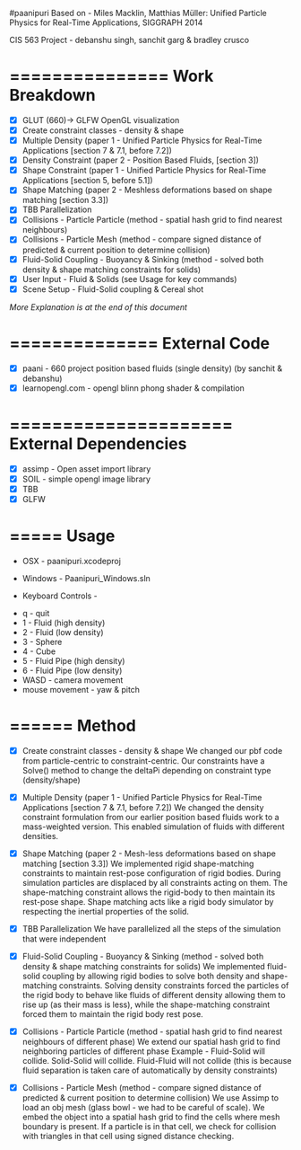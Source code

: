 #paanipuri
Based on - Miles Macklin, Matthias Müller: Unified Particle Physics for Real-Time Applications, SIGGRAPH 2014

CIS 563 Project - debanshu singh, sanchit garg & bradley crusco

===============
Work Breakdown
===============

- [x] GLUT (660)-> GLFW OpenGL visualization
- [x] Create constraint classes - density & shape
- [x] Multiple Density (paper 1 - Unified Particle Physics for Real-Time Applications [section 7 & 7.1, before 7.2])
- [x] Density Constraint (paper 2 - Position Based Fluids, [section 3])
- [x] Shape Constraint (paper 1 - Unified Particle Physics for Real-Time Applications [section 5, before 5.1])
- [x] Shape Matching (paper 2 - Meshless deformations based on shape matching [section 3.3])
- [x] TBB Parallelization
- [x] Collisions - Particle Particle (method - spatial hash grid to find nearest neighbours)
- [x] Collisions - Particle Mesh (method - compare signed distance of predicted & current position to determine collision)
- [x] Fluid-Solid Coupling - Buoyancy & Sinking (method - solved both density & shape matching constraints for solids)
- [x] User Input - Fluid & Solids (see Usage for key commands)
- [x] Scene Setup - Fluid-Solid coupling & Cereal shot

*More Explanation is at the end of this document*

==============
External Code 
==============
- [x] paani - 660 project position based fluids (single density) (by sanchit & debanshu)
- [x] learnopengl.com - opengl blinn phong shader & compilation

=====================
External Dependencies
=====================
- [x] assimp - Open asset import library
- [x] SOIL - simple opengl image library
- [x] TBB
- [x] GLFW

=====
Usage
=====

- OSX - paanipuri.xcodeproj
- Windows - Paanipuri_Windows.sln

- Keyboard Controls - 
* q - quit
* 1 - Fluid (high density)
* 2 - Fluid (low density)
* 3 - Sphere
* 4 - Cube
* 5 - Fluid Pipe (high density)
* 6 - Fluid Pipe (low density)
* WASD - camera movement
* mouse movement - yaw & pitch

======
Method
======

- [x] Create constraint classes - density & shape
We changed our pbf code from particle-centric to constraint-centric. Our constraints have a Solve() method to change the deltaPi depending on constraint type (density/shape)

- [x] Multiple Density (paper 1 - Unified Particle Physics for Real-Time Applications [section 7 & 7.1, before 7.2])
We changed the density constraint formulation from our earlier position based fluids work to a mass-weighted version. This enabled simulation of fluids with different densities.

- [x] Shape Matching (paper 2 - Mesh-less deformations based on shape matching [section 3.3])
We implemented rigid shape-matching constraints to maintain rest-pose configuration of rigid bodies. During simulation particles are displaced by all constraints acting on them. The shape-matching constraint allows the rigid-body to then maintain its rest-pose shape. Shape matching acts like a rigid body simulator by respecting the inertial properties of the solid.

- [x] TBB Parallelization
We have parallelized all the steps of the simulation that were independent

- [x] Fluid-Solid Coupling - Buoyancy & Sinking (method - solved both density & shape matching constraints for solids)
We implemented fluid-solid coupling by allowing rigid bodies to solve both density and shape-matching constraints. Solving density constraints forced the particles of the rigid body to behave like fluids of different density allowing them to rise up (as their mass is less), while the shape-matching constraint forced them to maintain the rigid body rest pose.

- [x] Collisions - Particle Particle (method - spatial hash grid to find nearest neighbours of different phase)
We extend our spatial hash grid to find neighboring particles of different phase
Example - Fluid-Solid will collide. Solid-Solid will collide. Fluid-Fluid will not collide (this is because fluid separation is taken care of automatically by density constraints)

- [x] Collisions - Particle Mesh (method - compare signed distance of predicted & current position to determine collision)
We use Assimp to load an obj mesh (glass bowl - we had to be careful of scale). We embed the object into a spatial hash grid to find the cells where mesh boundary is present. If a particle is in that cell, we check for collision with triangles in that cell using signed distance checking.